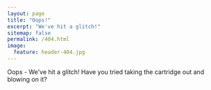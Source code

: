```yaml
---
layout: page
title: "Oops!"
excerpt: "We've hit a glitch!"
sitemap: false
permalink: /404.html
image:
  feature: header-404.jpg
---
```


Oops - We've hit a glitch! Have you tried taking the cartridge out and blowing on it?

<script type="text/javascript">
  var GOOG_FIXURL_LANG = 'en';
  var GOOG_FIXURL_SITE = '{{ site.url }}'
</script>
<script type="text/javascript"
  src="//linkhelp.clients.google.com/tbproxy/lh/wm/fixurl.js">
</script>
